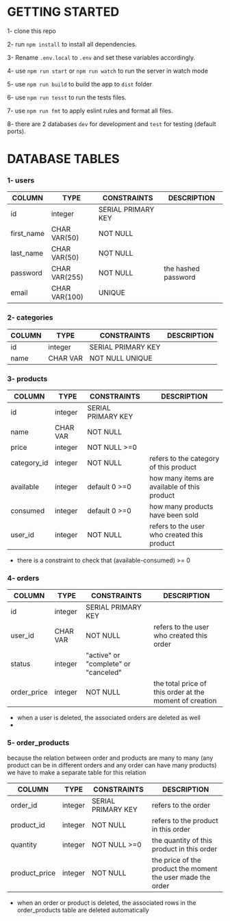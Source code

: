 # GETTING STARTED

1- clone this repo

2- run `npm install` to install all dependencies.

3- Rename `.env.local` to `.env` and set these variables accordingly.

4- use `npm run start` or `npm run watch` to run the server in watch mode

5- use `npm run build` to build the app to `dist` folder

6- use `npm run tesst` to run the tests files.

7- use `npm run fmt` to apply eslint rules and format all files.

8- there are 2 databases `dev` for development and `test` for testing  (default ports).


# DATABASE TABLES

### 1- users
| COLUMN     | TYPE           | CONSTRAINTS        | DESCRIPTION         |
|------------|----------------|--------------------|---------------------|
| id         | integer        | SERIAL PRIMARY KEY |                     |
| first_name | CHAR VAR(50)   | NOT NULL           |                     |
| last_name  | CHAR VAR(50)   | NOT NULL           |                     |
| password   | CHAR VAR(255)  | NOT NULL           | the hashed password |
| email      | CHAR VAR(100)  | UNIQUE             |                     |



### 2- categories
| COLUMN      | TYPE     | CONSTRAINTS        | DESCRIPTION |
|-------------|----------|--------------------|-------------|
| id          | integer  | SERIAL PRIMARY KEY |             |
| name        | CHAR VAR | NOT NULL UNIQUE    |             |

### 3- products

| COLUMN      | TYPE      | CONSTRAINTS        | DESCRIPTION                                  |
|-------------|-----------|--------------------|----------------------------------------------|
| id          | integer   | SERIAL PRIMARY KEY |                                              |
| name        | CHAR VAR  | NOT NULL           |                                              |
| price       | integer   | NOT NULL  >=0      |                                              |
| category_id | integer   | NOT NULL           | refers to the category of this product       |
| available   | integer   | default 0 >=0      | how many items are available of this product |
| consumed    | integer   | default 0 >=0      | how many products have been sold             |
| user_id     | integer   | NOT NULL           | refers to the user who created this product  |

* there is a constraint to check that (available-consumed) >= 0

### 4- orders

| COLUMN      | TYPE     | CONSTRAINTS                          | DESCRIPTION                                             |
|-------------|----------|--------------------------------------|---------------------------------------------------------|
| id          | integer  | SERIAL PRIMARY KEY                   |                                                         |
| user_id     | CHAR VAR | NOT NULL                             | refers to the user who created this order               |
| status      | integer  | "active" or "complete" or "canceled" |                                                         |
| order_price | integer  | NOT NULL                             | the total price of this order at the moment of creation |

* when a user is deleted, the associated orders are deleted as well
*
### 5- order_products

because the relation between order and products are many to many
(any product can be in different orders and any order can have many products)
we have to make a separate table for this relation

| COLUMN        | TYPE    | CONSTRAINTS        | DESCRIPTION                                                 |
|---------------|---------|--------------------|-------------------------------------------------------------|
| order_id      | integer | SERIAL PRIMARY KEY | refers to the order                                         |
| product_id    | integer | NOT NULL           | refers to the product in this order                         |
| quantity      | integer | NOT NULL  >=0      | the quantity of this product in this order                  |
| product_price | integer | NOT NULL           | the price of the product the moment the user made the order |

* when an order or product is deleted, the associated rows in the order_products table are deleted automatically
